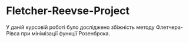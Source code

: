 # Fletcher-Reevse-Project
У даній курсовій роботі було досліджено збіжність методу Флетчера-Рівса при мінімізації функції Розенброка.
